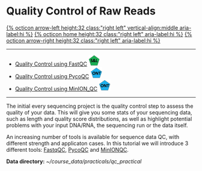 # Quality Control of Raw Reads

[{% octicon arrow-left height:32 class:"right left" vertical-align:middle aria-label:hi %}](BS_G.md) [{% octicon home height:32 class:"right left" aria-label:hi %}](index.md) [{% octicon arrow-right height:32 class:"right left" aria-label:hi %}](QC_F.md)

----

 * [Quality Control using FastQC](QC_F.md) <img src="figures/SL.png" height="30px">
 * [Quality Control using PycoQC](QC_P.md) <img src="figures/ONT.png" height="30px">
 * [Quality Control using MinION_QC](QC_M.md) <img src="figures/ONT.png" height="30px">

----

The initial every sequencing project is the quality control step to assess the quality of your data. This will give you some stats of your sequencing data, such as length and quality score distributions, as well as highlight potential problems with your input DNA/RNA, the sequencing run or the data itself.

An increasing number of tools is available for sequence data QC, with different strength and applicaton cases. In this tutorial we will introduce 3 different tools: [FastqQC](https://www.bioinformatics.babraham.ac.uk/projects/fastqc/), [PycoQC](https://github.com/a-slide/pycoQC) and [MinIONQC](https://github.com/roblanf/minion_qc).

**Data directory:** *~/course_data/practicals/qc_practical*


